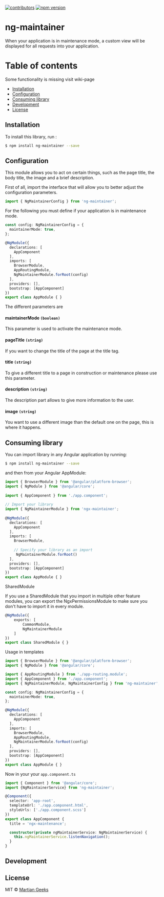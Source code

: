 [![contributors](https://img.shields.io/github/contributors/TheMartianGeeks/ng-container.svg)](https://github.com/badges/shields/graphs/contributors)
[![npm version](https://badge.fury.io/js/ng-maintainer.svg)](https://badge.fury.io/js/ng-maintainer)

# ng-maintainer

When your application is in maintenance mode, a custom view will be displayed for all requests into your application.

# Table of contents

Some functionality is missing visit wiki-page

- [Installation](#installation)
- [Configuration](#configuration)
- [Consuming library](#consuming-library)
- [Development](#development)
- [License](#license)

## Installation

To install this library, run :

```bash
$ npm install ng-maintainer --save
```

## Configuration

This module allows you to act on certain things, such as the page title, the body title, the image and a brief description.

First of all, import the interface that will allow you to better adjust the configuration parameters.

```typescript
import { NgMaintainerConfig } from 'ng-maintainer';
```

For the following you must define if your application is in maintenance mode.

```typescript
const config: NgMaintainerConfig = {
  maintainerMode: true,
};

@NgModule({
  declarations: [
    AppComponent
  ],
  imports: [
    BrowserModule,
    AppRoutingModule,
    NgMaintainerModule.forRoot(config)
  ],
  providers: [],
  bootstrap: [AppComponent]
})
export class AppModule { }
```

The different parameters are

#### maintainerMode `(boolean)`
This parameter is used to activate the maintenance mode.

#### pageTitle `(string)`
If you want to change the title of the page at the title tag.

#### title `(string)`
To give a different title to a page in construction or maintenance please use this parameter.

#### description `(string)`
The description part allows to give more information to the user.

#### image `(string)`
You want to use a different image than the default one on the page, this is where it happens.

## Consuming library

You can import library in any Angular application by running:

```bash
$ npm install ng-maintainer --save
```

and then from your Angular AppModule:

``` typescript
import { BrowserModule } from '@angular/platform-browser';
import { NgModule } from '@angular/core';
 
import { AppComponent } from './app.component';
 
// Import your library
import { NgMaintainerModule } from 'ngx-maintainer';
 
@NgModule({
  declarations: [
    AppComponent
  ],
  imports: [
    BrowserModule,
 
    // Specify your library as an import
     NgMaintainerModule.forRoot()
  ],
  providers: [],
  bootstrap: [AppComponent]
})
export class AppModule { }
```

SharedModule

If you use a SharedModule that you import in multiple other feature modules, you can export the NgxPermissionsModule to make sure you don't have to import it in every module.

``` typescript
@NgModule({
    exports: [
        CommonModule,
        NgMaintainerModule
    ]
})
export class SharedModule { }
```

Usage in templates

``` typescript
import { BrowserModule } from '@angular/platform-browser';
import { NgModule } from '@angular/core';

import { AppRoutingModule } from './app-routing.module';
import { AppComponent } from './app.component';
import { NgMaintainerModule, NgMaintainerConfig } from 'ng-maintainer';

const config: NgMaintainerConfig = {
  maintainerMode: true,
};

@NgModule({
  declarations: [
    AppComponent
  ],
  imports: [
    BrowserModule,
    AppRoutingModule,
    NgMaintainerModule.forRoot(config)
  ],
  providers: [],
  bootstrap: [AppComponent]
})
export class AppModule { }
```

Now in your your `app.component.ts`

```typescript
import { Component } from '@angular/core';
import {NgMaintainerService} from 'ng-maintainer';

@Component({
  selector: 'app-root',
  templateUrl: './app.component.html',
  styleUrls: ['./app.component.scss']
})
export class AppComponent {
  title = 'ngx-maintenance';

  constructor(private ngMaintainerService: NgMaintainerService) {
    this.ngMaintainerService.listenNavigation();
  }
}
```

## Development

## License

MIT © [Martian Geeks](mailto:contact@gmail.com)
